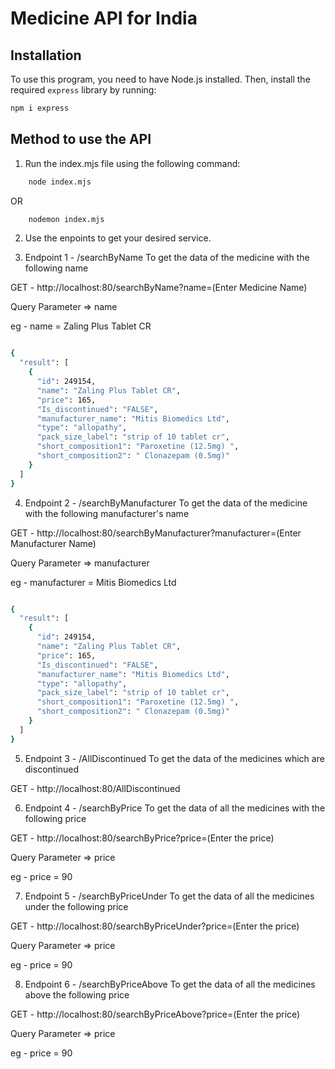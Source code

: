 # Medicine API for India

## Installation

To use this program, you need to have Node.js installed. Then, install the required `express` library by running:

```sh
npm i express
```

## Method to use the API

1. Run the index.mjs file using the following command:
```sh
    node index.mjs
```

OR

```sh
    nodemon index.mjs
```

2. Use the enpoints to get your desired service.

3. Endpoint 1 - /searchByName 
To get the data of the medicine with the following name

GET - http://localhost:80/searchByName?name=(Enter Medicine Name)

Query Parameter => name

eg - name = Zaling Plus Tablet CR

```bash

{
  "result": [
    {
      "id": 249154,
      "name": "Zaling Plus Tablet CR",
      "price": 165,
      "Is_discontinued": "FALSE",
      "manufacturer_name": "Mitis Biomedics Ltd",
      "type": "allopathy",
      "pack_size_label": "strip of 10 tablet cr",
      "short_composition1": "Paroxetine (12.5mg) ",
      "short_composition2": " Clonazepam (0.5mg)"
    }
  ]
}

```

4. Endpoint 2 - /searchByManufacturer 
To get the data of the medicine with the following manufacturer's name

GET - http://localhost:80/searchByManufacturer?manufacturer=(Enter Manufacturer Name)

Query Parameter => manufacturer

eg - manufacturer = Mitis Biomedics Ltd

```bash

{
  "result": [
    {
      "id": 249154,
      "name": "Zaling Plus Tablet CR",
      "price": 165,
      "Is_discontinued": "FALSE",
      "manufacturer_name": "Mitis Biomedics Ltd",
      "type": "allopathy",
      "pack_size_label": "strip of 10 tablet cr",
      "short_composition1": "Paroxetine (12.5mg) ",
      "short_composition2": " Clonazepam (0.5mg)"
    }
  ]
}

```

5. Endpoint 3 - /AllDiscontinued
To get the data of the medicines which are discontinued

GET - http://localhost:80/AllDiscontinued

6. Endpoint 4 - /searchByPrice
To get the data of all the medicines with the following price

GET - http://localhost:80/searchByPrice?price=(Enter the price)

Query Parameter => price

eg - price = 90

7. Endpoint 5 - /searchByPriceUnder
To get the data of all the medicines under the following price

GET - http://localhost:80/searchByPriceUnder?price=(Enter the price)

Query Parameter => price

eg - price = 90

8. Endpoint 6 - /searchByPriceAbove
To get the data of all the medicines above the following price

GET - http://localhost:80/searchByPriceAbove?price=(Enter the price)

Query Parameter => price

eg - price = 90

